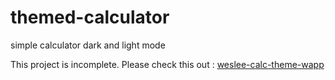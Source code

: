 # themed-calculator
simple calculator dark and light mode

This project is incomplete. Please check this out : [weslee-calc-theme-wapp](https://github.com/johnweslee/welsee-calc-theme)
